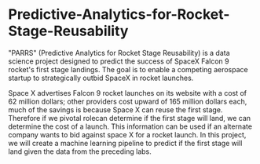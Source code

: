 # Predictive-Analytics-for-Rocket-Stage-Reusability
"PARRS" (Predictive Analytics for Rocket Stage Reusability) is a data science project designed to predict the success of SpaceX Falcon 9 rocket's first stage landings. The goal is to enable a competing aerospace startup to strategically outbid SpaceX in rocket launches.

Space X advertises Falcon 9 rocket launches on its website with a cost of 62 million dollars; other providers cost upward of 165 million dollars each, much of the savings is because Space X can reuse the first stage. Therefore if we pivotal rolecan determine if the first stage will land, we can determine the cost of a launch. This information can be used if an alternate company wants to bid against space X for a rocket launch. In this project, we will create a machine learning pipeline to predict if the first stage will land given the data from the preceding labs.
